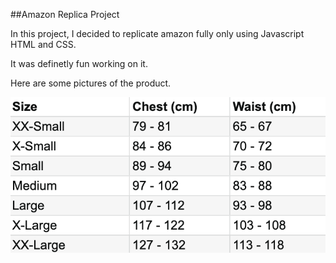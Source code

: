 ##Amazon Replica Project

In this project, I decided to replicate amazon fully only using Javascript HTML and CSS. 

It was definetly fun working on it.

Here are some pictures of the product. 

<img src="/Amazon/images/clothing-size-chart.png">
